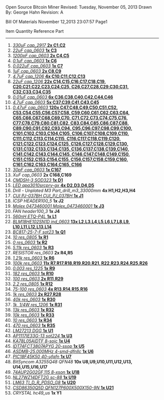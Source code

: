 Open Source Bitcoin Miner  Revised: Tuesday, November 05, 2013
Drawn By: George Hahn          Revision: A







Bill Of Materials       November 12,2013      23:07:57	Page1

Item	Quantity	Reference	Part
______________________________________________

1.	[*330uF	cap_2917* **2x	C1,C2**](http://www.digikey.com/product-search/en?pv7=2&k=Panasonic+2R5TPE330MI&mnonly=0&newproducts=0&ColumnSort=0&page=1&quantity=0&ptm=0&fid=0&pageSize=25)
2.	[*22uF	cap_0603* **1x	C3**](http://www.digikey.com/product-detail/en/C1608X5R0J226M080AC/445-8028-1-ND/2792158)
3.	[*1200pF	cap_0603* **2x	C4,C5**](http://www.digikey.com/product-detail/en/GRM188R72A122KA01D/490-1474-1-ND/587849)
4.	[*0.1uF	cap_0603* **1x	C6**](http://www.digikey.com/product-detail/en/C1608X7R1H104K080AA/445-1314-1-ND/567687)
5.	[*0.022uF	cap_0603* **1x	C7**](http://www.digikey.com/product-detail/en/C1608X7R1H223K080AA/445-1312-1-ND/567696)
6.	[*1uF	cap_0603* **2x	C8,C9**](http://www.digikey.com/product-detail/en/TMK107BJ105KA-T/587-1248-1-ND/931025)
7.	[*4.7uF	cap_1206* **4x	C10,C11,C12,C13**](http://www.digikey.com/product-detail/en/C3216X5R1E475K115AB/445-14683-1-ND/3956349)
8.	[*22uF	cap_1206* **22x	C14,C15,C16,C17,C18,C19,
			C20,C21,C22,C23,C24,C25,
			C26,C27,C28,C29,C30,C31,
			C32,C33,C34,C35**](http://www.digikey.com/product-search/en?pv7=2&k=avx+12066D226MAT&mnonly=0&newproducts=0&ColumnSort=0&page=1&quantity=0&ptm=0&fid=0&pageSize=25)
9.	[*0.01uF	cap_0603* **6x	C36,C38,C40,C42,C44,C46**](http://www.digikey.com/product-detail/en/CL10B103KB8NCNC/1276-1921-1-ND/3890007)
10.	[*4.7uF	cap_0603* **5x	C37,C39,C41,C43,C45**](http://www.digikey.com/product-detail/en/CL10B475KQ8NQNC/1276-2087-1-ND/3890173)
11.	[*0.47uF	cap_0603* **120x	C47,C48,C49,C50,C51,C52,
			C53,C54,C55,C56,C57,C58,
			C59,C60,C61,C62,C63,C64,
			C65,C66,C67,C68,C69,C70,
			C71,C72,C73,C74,C75,C76,
			C77,C78,C79,C80,C81,C82,
			C83,C84,C85,C86,C87,C88,
			C89,C90,C91,C92,C93,C94,
			C95,C96,C97,C98,C99,C100,
			C101,C102,C103,C104,C105,
			C106,C107,C108,C109,C110,
			C111,C112,C113,C114,C115,
			C116,C117,C118,C119,C120,
			C121,C122,C123,C124,C125,
			C126,C127,C128,C129,C130,
			C131,C132,C133,C134,C135,
			C136,C137,C138,C139,C140,
			C141,C142,C143,C144,C145,
			C146,C147,C148,C149,C150,
			C151,C152,C153,C154,C155,
			C156,C157,C158,C159,C160,
			C161,C162,C163,C164,C165,
			C166**](http://www.digikey.com/product-detail/en/CC0603KRX7R8BB473/311-1373-1-ND/2103157)
12.	[*30pF	cap_0603* **1x	C167**](http://www.digikey.com/product-detail/en/CL10C300JB8NNNC/1276-1021-1-ND/3889107)
13.	*XuF	cap_0603* **2x	C168,C169**
14.	[*CMDSH-3	SOD323* **1x	D1**](http://www.digikey.com/product-search/en?pv7=2&k=CMDSH-3&mnonly=0&newproducts=0&ColumnSort=0&page=1&quantity=0&ptm=0&fid=0&pageSize=25)
15.	[*LED	apa3010srcprv-gx* **4x	D2,D3,D4,D5**](http://www.digikey.com/product-search/en?pv7=2&k=apa3010srcprv-gx&mnonly=0&newproducts=0&ColumnSort=0&page=1&quantity=0&ptm=0&fid=0&pageSize=25)
16.	*Drill - Unplated M3	Part_drill_m3_33000mm* **4x	H1,H2,H3,H4**
17.	[*CUI PJ-037BH	CUI_PJ_037BH* **1x	J1**](http://www.digikey.com/product-search/en?pv272=49&k=CUI+PJ-037BH&mnonly=0&newproducts=0&ColumnSort=0&page=1&quantity=0&ptm=0&fid=0&pageSize=25)
18.	*ICSP	HEADER100_5* **1x	J2**
19.	[*Molex 0473460001	Molex_0473460001* **1x	J3**](http://www.digikey.com/product-search/en?pv7=2&FV=fff40016%2Cfff802e4&k=0473460001&mnonly=0&newproducts=0&ColumnSort=0&page=1&quantity=0&ptm=0&fid=0&pageSize=25)
20.	*FAN	header100_3* **1x	J4**
21.	[*560nH	ETQ-P4L* **1x	L1**](http://www.digikey.com/product-search/en?pv19=47&FV=1c0002&k=ETQ-P4L&mnonly=0&newproducts=0&ColumnSort=0&page=1&quantity=0&ptm=0&fid=0&pageSize=25)
22.	[*BLM18HE102SN1D	ind_0603* **13x	L2,L3,L4,L5,L6,L7,L8,L9,
			L10,L11,L12,L13,L14**](http://www.digikey.com/product-search/en?pv7=2&k=BLM18HE102SN1D&mnonly=0&newproducts=0&ColumnSort=0&page=1&quantity=0&ptm=0&fid=0&pageSize=25)
23.	[*BC817-25-7-F	sot23* **1x	Q1**](http://www.digikey.com/product-search/en?pv7=2&k=BC817-25-7-F&mnonly=0&newproducts=0&ColumnSort=0&page=1&quantity=0&ptm=0&fid=0&pageSize=25)
24.	[*10	res_0805* **1x	R1**](http://www.digikey.com/product-detail/en/RMCF0805JT10R0/RMCF0805JT10R0CT-ND/1942532)
25.	[*0	res_0603* **1x	R2**](http://www.digikey.com/product-detail/en/RMCF0603ZT0R00/RMCF0603ZT0R00CT-ND/1943218)
26.	[*5.11k	res_0603* **1x	R3**](http://www.digikey.com/product-detail/en/RMCF0603FT5K11/RMCF0603FT5K11CT-ND/1943038)
27.	*RESISTOR	res_0603* **2x	R4,R5**
28.	[*1.21k	res_0603* **1x	R6**](http://www.digikey.com/product-detail/en/RMCF0603FT1K21/RMCF0603FT1K21CT-ND/1943000)
29.	[*100k	res_0603* **11x	R7,R17,R18,R19,R20,R21,
			R22,R23,R24,R25,R26**](http://www.digikey.com/product-detail/en/RMCF0603JT100K/RMCF0603JT100KCT-ND/1943203)
30.	[*0.003	res_1225* **1x	R9**](http://www.digikey.com/product-search/en?pv7=2&k=LRC-LRF3WLF-01-R003-J&mnonly=0&newproducts=0&ColumnSort=0&page=1&quantity=0&ptm=0&fid=0&pageSize=25)
31.	[*182	res_0603* **1x	R10**](http://www.digikey.com/product-detail/en/RMCF0603FT182R/RMCF0603FT182RCT-ND/2417953)
32.	[*100	res_0603* **2x	R11,R29**](http://www.digikey.com/product-detail/en/RMCF0603JT100R/RMCF0603JT100RCT-ND/1943156)
33.	[*2.2	res_0805* **1x	R12**](http://www.digikey.com/product-detail/en/RMCF0603JT2R20/RMCF0603JT2R20CT-ND/2418194)
34.	[*75-100	res_0603* **4x	R13,R14,R15,R16**](http://www.digikey.com/product-detail/en/RMCF0603JT100R/RMCF0603JT100RCT-ND/1943156)
35.	[*1k	res_0603* **2x	R27,R28**](http://www.digikey.com/product-detail/en/RMCF0603JT1K00/RMCF0603JT1K00CT-ND/1943173)
36.	[*40k	res_0603* **1x	R30**](http://www.digikey.com/product-search/en?pv1=2361&FV=fff40001%2Cfff800e9%2C1c0002%2C400005&mnonly=0&newproducts=0&ColumnSort=0&page=1&stock=1&quantity=0&ptm=0&fid=0&pageSize=25)
37.	[*1k, 1/4W	res_1206* **1x	R31**](http://www.digikey.com/product-detail/en/RMCF1206JT1K00/RMCF1206JT1K00CT-ND/1942786)
38.	[*13k	res_0603* **1x	R32**](http://www.digikey.com/product-detail/en/RMCF0603FT13K0/RMCF0603FT13K0CT-ND/1943065)
39.	[*10k	res_0603* **1x	R33**](http://www.digikey.com/product-detail/en/RMCF0603JT10K0/RMCF0603JT10K0CT-ND/1943191)
40.	[*10	res_0603* **1x	R34**](http://www.digikey.com/product-detail/en/RMCF0603JT10R0/RMCF0603JT10R0CT-ND/1943148)
41.	[*470	res_0603* **1x	R35**](http://www.digikey.com/product-detail/en/RMCF0603JT470R/RMCF0603JT470RCT-ND/1943166)
42.	[*LM27213	DGG* **1x	U1**](http://www.digikey.com/product-detail/en/LM27213MTD%2FNOPB/LM27213MTD%2FNOPB-ND/1871068)
43.	[*AP1117IE33G-13	sot224* **1x	U3**](http://www.digikey.com/product-search/en?pv7=2&k=AP1117IE33G-13&mnonly=0&newproducts=0&ColumnSort=0&page=1&quantity=0&ptm=0&fid=0&pageSize=25)
44.	[*KA78L05AIDTF	8-soic* **1x	U4**](http://www.digikey.com/product-search/en?pv7=2&k=KA78L05AIDTF&mnonly=0&newproducts=0&ColumnSort=0&page=1&quantity=0&ptm=0&fid=0&pageSize=25)
45.	[*IDT74FCT3807APYG	20-ssop* **1x	U5**](http://www.digikey.com/product-search/en?pv252=3&FV=1c0002&k=IDT74FCT3807APYG&mnonly=0&newproducts=0&ColumnSort=0&page=1&quantity=0&ptm=0&fid=0&pageSize=25)
46.	[*ASDMB-25.000MHz	4-smd-dfnllc* **1x	U6**](http://www.digikey.com/product-detail/en/ASDMB-25.000MHZ-LC-T/535-11730-1-ND/2809943)
47.	[*PIC18F45K50	40-ufqfn* **1x	U7**](http://www.digikey.com/product-detail/en/PIC18F45K50-I%2FMV/PIC18F45K50-I%2FMV-ND/3671504)
48.	*BitSyncom A3255Q48	QFN48* **10x	U8,U9,U10,U11,U12,U13,
			U14,U15,U16,U17**
49.	[*74AUP2G02GF,115	8-xson* **1x	U18**](http://www.digikey.com/product-search/en?pv7=2&k=74AUP2G02GF%2C115&mnonly=0&newproducts=0&ColumnSort=0&page=1&quantity=0&ptm=0&fid=0&pageSize=25)
50.	[*NL27WZ14DFT2G	sc-88* **1x	U19**](http://www.digikey.com/product-search/en?pv7=2&k=NL27WZ14DFT2G&mnonly=0&newproducts=0&ColumnSort=0&page=1&quantity=0&ptm=0&fid=0&pageSize=25)
51.	[*LM63	TI_D_R_PDSO_G8* **1x	U20**](http://www.digikey.com/product-detail/en/LM63CIMAX%2FNOPB/LM63CIMAX%2FNOPBCT-ND/3527023)
52.	[*CSD86350Q5D	QFN127P600X500X150-9N* **1x	U21**](http://www.digikey.com/product-search/en?pv7=2&FV=fff40015%2Cfff80346&k=CSD86350Q5D&mnonly=0&newproducts=0&ColumnSort=0&page=1&quantity=0&ptm=0&fid=0&pageSize=25)
53.	*CRYSTAL	hc49_us* **1x	Y1**
